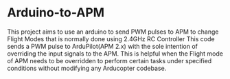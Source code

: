 # Arduino-to-APM
This project aims to use an arduino to send PWM pulses to APM to change Flight Modes that is normally done using 2.4GHz RC Controller
This code sends a PWM pulse to ArduPilot(APM 2.x) with the sole intention of overriding the input signals to the APM. This is helpful when the Flight mode of APM needs to be overridden to perform certain tasks under specified conditions without modifying any Arducopter codebase.
